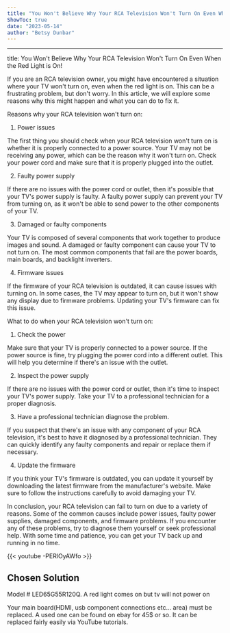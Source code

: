 ```yaml
---
title: "You Won't Believe Why Your RCA Television Won't Turn On Even When the Red Light is On!"
ShowToc: true 
date: "2023-05-14"
author: "Betsy Dunbar"
---
```

*****
title: You Won't Believe Why Your RCA Television Won't Turn On Even When the Red Light is On!

If you are an RCA television owner, you might have encountered a situation where your TV won't turn on, even when the red light is on. This can be a frustrating problem, but don't worry. In this article, we will explore some reasons why this might happen and what you can do to fix it.

Reasons why your RCA television won't turn on:

1. Power issues

The first thing you should check when your RCA television won't turn on is whether it is properly connected to a power source. Your TV may not be receiving any power, which can be the reason why it won't turn on. Check your power cord and make sure that it is properly plugged into the outlet.

2. Faulty power supply

If there are no issues with the power cord or outlet, then it's possible that your TV's power supply is faulty. A faulty power supply can prevent your TV from turning on, as it won't be able to send power to the other components of your TV.

3. Damaged or faulty components

Your TV is composed of several components that work together to produce images and sound. A damaged or faulty component can cause your TV to not turn on. The most common components that fail are the power boards, main boards, and backlight inverters.

4. Firmware issues

If the firmware of your RCA television is outdated, it can cause issues with turning on. In some cases, the TV may appear to turn on, but it won't show any display due to firmware problems. Updating your TV's firmware can fix this issue.

What to do when your RCA television won't turn on:

1. Check the power

Make sure that your TV is properly connected to a power source. If the power source is fine, try plugging the power cord into a different outlet. This will help you determine if there's an issue with the outlet.

2. Inspect the power supply

If there are no issues with the power cord or outlet, then it's time to inspect your TV's power supply. Take your TV to a professional technician for a proper diagnosis.

3. Have a professional technician diagnose the problem.

If you suspect that there's an issue with any component of your RCA television, it's best to have it diagnosed by a professional technician. They can quickly identify any faulty components and repair or replace them if necessary.

4. Update the firmware

If you think your TV's firmware is outdated, you can update it yourself by downloading the latest firmware from the manufacturer's website. Make sure to follow the instructions carefully to avoid damaging your TV.

In conclusion, your RCA television can fail to turn on due to a variety of reasons. Some of the common causes include power issues, faulty power supplies, damaged components, and firmware problems. If you encounter any of these problems, try to diagnose them yourself or seek professional help. With some time and patience, you can get your TV back up and running in no time.

{{< youtube -PERlOyAWfo >}} 



## Chosen Solution
 Model # LED65G55R120Q.  A red light comes on but tv will not power on

 Your main board(HDMI, usb component connections etc… area) must be replaced. A used one can be found on ebay for 45$ or so. It can be replaced fairly easily via YouTube tutorials.




